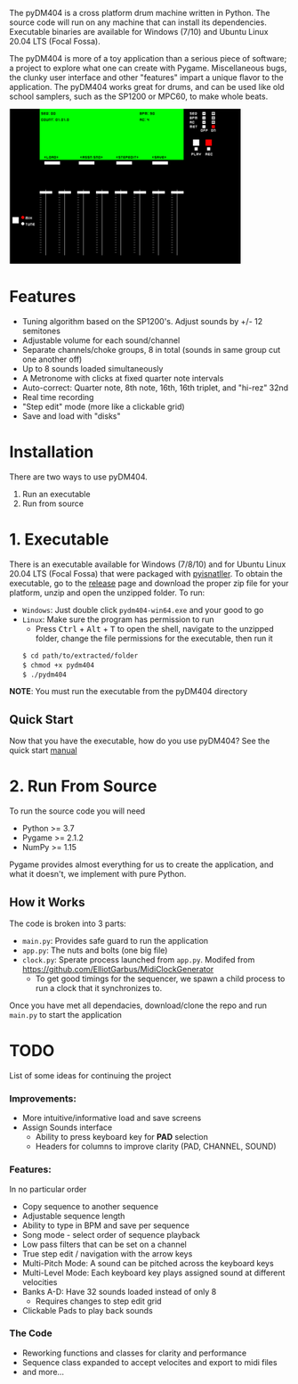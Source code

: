 The pyDM404 is a cross platform drum machine written in Python. The source code will run on any machine that can install its dependencies. Executable binaries are available for Windows (7/10) and Ubuntu Linux 20.04 LTS (Focal Fossa).

The pyDM404 is more of a toy application than a serious piece of software; a project to explore what one can create with Pygame. Miscellaneous bugs, the clunky user interface and other "features" impart a unique flavor to the application. The pyDM404 works great for drums, and can be used like old school samplers, such as the SP1200 or MPC60, to make whole beats.  

![Screenshot](assets/screenshot-main.png)

# Features
- Tuning algorithm based on the SP1200's. Adjust sounds by +/- 12 semitones
- Adjustable volume for each sound/channel
- Separate channels/choke groups, 8 in total (sounds in same group cut one another off)
- Up to 8 sounds loaded simultaneously
- A Metronome with clicks at fixed quarter note intervals
- Auto-correct: Quarter note, 8th note, 16th, 16th triplet, and "hi-rez" 32nd
- Real time recording
- "Step edit" mode (more like a clickable grid)
- Save and load with "disks"

# Installation
There are two ways to use pyDM404. 
1) Run an executable
2) Run from source

# 1. Executable
There is an executable available for Windows (7/8/10) and for Ubuntu Linux 20.04 LTS (Focal Fossa) that were packaged with [pyisnatller](https://pypi.org/project/pyinstaller/). To obtain the executable, go to the [release](https://github.com/sitaber/pyDM404/releases) page and download the proper zip file for your platform, unzip and open the unzipped folder. 
To run:
- `Windows`: Just double click `pydm404-win64.exe` and your good to go
- `Linux`: Make sure the program has permission to run
    - Press <kbd>Ctrl</kbd> + <kbd>Alt</kbd> + <kbd>T</kbd> to open the shell, navigate to the unzipped folder, change the file permissions for the executable, then run it
    ```bash
    $ cd path/to/extracted/folder
    $ chmod +x pydm404
    $ ./pydm404
    ```
**NOTE**: You must run the executable from the pyDM404 directory

## Quick Start
Now that you have the executable, how do you use pyDM404? See the quick start [manual](assets/QuickStart.pdf)

# 2. Run From Source
To run the source code you will need

- Python >= 3.7 
- Pygame >= 2.1.2
- NumPy >= 1.15 

Pygame provides almost everything for us to create the application, and what it doesn't, we implement with pure Python. 

## How it Works
The code is broken into 3 parts:
- `main.py`: Provides safe guard to run the application
- `app.py`: The nuts and bolts (one big file)
- `clock.py`: Sperate process launched from `app.py`. Modifed from
https://github.com/ElliotGarbus/MidiClockGenerator
    - To get good timings for the sequencer, we spawn a child process to run a clock that it synchronizes to. 

Once you have met all dependacies, download/clone the repo and run `main.py` to start the application

# TODO
List of some ideas for continuing the project 

### Improvements:
- More intuitive/informative load and save screens
- Assign Sounds interface
    - Ability to press keyboard key for __PAD__ selection
    - Headers for columns to improve clarity (PAD, CHANNEL, SOUND)

### Features:
In no particular order
- Copy sequence to another sequence
- Adjustable sequence length
- Ability to type in BPM and save per sequence
- Song mode - select order of sequence playback
- Low pass filters that can be set on a channel
- True step edit / navigation with the arrow keys
- Multi-Pitch Mode: A sound can be pitched across the keyboard keys
- Multi-Level Mode: Each keyboard key plays assigned sound at different velocities
- Banks A-D: Have 32 sounds loaded instead of only 8
    - Requires changes to step edit grid
- Clickable Pads to play back sounds

### The Code
- Reworking functions and classes for clarity and performance
- Sequence class expanded to accept velocites and export to midi files 
- and more...
